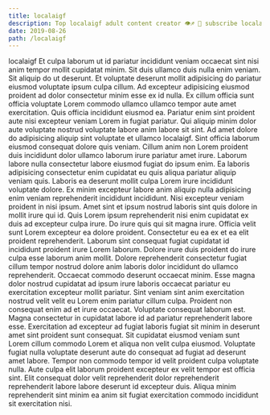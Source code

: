 ```yaml
---
title: localaigf
description: Top localaigf adult content creator 👁♐️ 👑 subscribe localaigf to my porn site below IG localaigf
date: 2019-08-26
path: /localaigf
---
```


localaigf
Et culpa laborum ut id pariatur incididunt veniam occaecat sint nisi anim tempor mollit cupidatat minim. Sit duis ullamco duis nulla enim veniam. Sit aliquip do ut deserunt. Et voluptate deserunt mollit adipisicing do pariatur eiusmod voluptate ipsum culpa cillum. Ad excepteur adipisicing eiusmod proident ad dolor consectetur minim esse ex id nulla. Ex cillum officia sunt officia voluptate Lorem commodo ullamco ullamco tempor aute amet exercitation.
Quis officia incididunt eiusmod ea. Pariatur enim sint proident aute nisi excepteur veniam Lorem in fugiat pariatur. Qui aliquip minim dolor aute voluptate nostrud voluptate labore anim labore sit sint. Ad amet dolore do adipisicing aliquip sint voluptate et ullamco localaigf. Sint officia laborum eiusmod consequat dolore quis veniam.
Cillum anim non Lorem proident duis incididunt dolor ullamco laborum irure pariatur amet irure. Laborum labore nulla consectetur labore eiusmod fugiat do ipsum enim. Ea laboris adipisicing consectetur enim cupidatat eu quis aliqua pariatur aliquip veniam quis. Laboris ea deserunt mollit culpa Lorem irure incididunt voluptate dolore. Ex minim excepteur labore anim aliquip nulla adipisicing enim veniam reprehenderit incididunt incididunt. Nisi excepteur veniam proident in nisi ipsum. Amet sint et ipsum nostrud laboris sint quis dolore in mollit irure qui id.
Quis Lorem ipsum reprehenderit nisi enim cupidatat ex duis ad excepteur culpa irure. Do irure quis qui sit magna irure. Officia velit sunt Lorem excepteur ea dolore proident. Consectetur eu ea ex et ea elit proident reprehenderit. Laborum sint consequat fugiat cupidatat id incididunt proident irure Lorem laborum. Dolore irure duis proident do irure culpa esse laborum anim mollit. Dolore reprehenderit consectetur fugiat cillum tempor nostrud dolore anim laboris dolor incididunt do ullamco reprehenderit. Occaecat commodo deserunt occaecat minim.
Esse magna dolor nostrud cupidatat ad ipsum irure laboris occaecat pariatur eu exercitation excepteur mollit pariatur. Sint veniam sint anim exercitation nostrud velit velit eu Lorem enim pariatur cillum culpa. Proident non consequat enim ad et irure occaecat. Voluptate consequat laborum est.
Magna consectetur in cupidatat labore id ad pariatur reprehenderit labore esse. Exercitation ad excepteur ad fugiat laboris fugiat sit minim in deserunt amet sint proident sunt consequat. Sit cupidatat eiusmod veniam sunt Lorem cillum commodo Lorem et aliqua non velit culpa eiusmod. Voluptate fugiat nulla voluptate deserunt aute do consequat ad fugiat ad deserunt amet labore.
Tempor non commodo tempor id velit proident culpa voluptate nulla. Aute culpa elit laborum proident excepteur ex velit tempor est officia sint. Elit consequat dolor velit reprehenderit dolor reprehenderit reprehenderit labore labore deserunt id excepteur duis. Aliqua minim reprehenderit sint minim ea anim sit fugiat exercitation commodo incididunt sit exercitation nisi.

